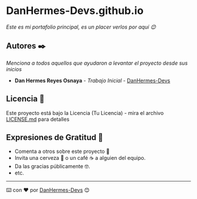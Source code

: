 # DanHermes-Devs.github.io

_Este es mi portafolio principal, es un placer verlos por aquí 😊_


## Autores ✒️

_Menciona a todos aquellos que ayudaron a levantar el proyecto desde sus inicios_

* **Dan Hermes Reyes Osnaya** - *Trabajo Inicial* - [DanHermes-Devs](https://github.com/DanHermes-Devs)


## Licencia 📄

Este proyecto está bajo la Licencia (Tu Licencia) - mira el archivo [LICENSE.md](LICENSE.md) para detalles

## Expresiones de Gratitud 🎁

* Comenta a otros sobre este proyecto 📢
* Invita una cerveza 🍺 o un café ☕ a alguien del equipo. 
* Da las gracias públicamente 🤓.
* etc.



---
⌨️ con ❤️ por [DanHermes-Devs](https://github.com/DanHermes-Devs) 😊
